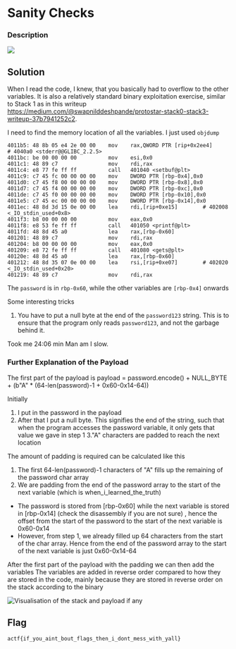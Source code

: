 # Sanity Checks

### Description

![](Description.png)

## Solution

When I read the code, I knew, that you basically had to overflow to the other variables. It is also a relatively standard binary exploitation exercise, similar to Stack 1 as in this writeup https://medium.com/@swapnilddeshpande/protostar-stack0-stack3-writeup-37b7941252c2.


I need to find the memory location of all the variables. I just used `objdump`
```
4011b5:	48 8b 05 e4 2e 00 00 	mov    rax,QWORD PTR [rip+0x2ee4]        # 4040a0 <stderr@@GLIBC_2.2.5>
4011bc:	be 00 00 00 00       	mov    esi,0x0
4011c1:	48 89 c7             	mov    rdi,rax
4011c4:	e8 77 fe ff ff       	call   401040 <setbuf@plt>
4011c9:	c7 45 fc 00 00 00 00 	mov    DWORD PTR [rbp-0x4],0x0
4011d0:	c7 45 f8 00 00 00 00 	mov    DWORD PTR [rbp-0x8],0x0
4011d7:	c7 45 f4 00 00 00 00 	mov    DWORD PTR [rbp-0xc],0x0
4011de:	c7 45 f0 00 00 00 00 	mov    DWORD PTR [rbp-0x10],0x0
4011e5:	c7 45 ec 00 00 00 00 	mov    DWORD PTR [rbp-0x14],0x0
4011ec:	48 8d 3d 15 0e 00 00 	lea    rdi,[rip+0xe15]        # 402008 <_IO_stdin_used+0x8>
4011f3:	b8 00 00 00 00       	mov    eax,0x0
4011f8:	e8 53 fe ff ff       	call   401050 <printf@plt>
4011fd:	48 8d 45 a0          	lea    rax,[rbp-0x60]
401201:	48 89 c7             	mov    rdi,rax
401204:	b8 00 00 00 00       	mov    eax,0x0
401209:	e8 72 fe ff ff       	call   401080 <gets@plt>
40120e:	48 8d 45 a0          	lea    rax,[rbp-0x60]
401212:	48 8d 35 07 0e 00 00 	lea    rsi,[rip+0xe07]        # 402020 <_IO_stdin_used+0x20>
401219:	48 89 c7             	mov    rdi,rax
```
The `password` is in `rbp-0x60`, while the other variables are `[rbp-0x4]` onwards

Some interesting tricks
1. You have to put a null byte at the end of the `password123` string. This is to ensure that the program only reads `password123`, and not the garbage behind it.

Took me 24:06 min Man am I slow.

### Further Explanation of the Payload

The first part of the payload is payload = password.encode() + NULL_BYTE + (b"A" * (64-len(password)-1 + 0x60-0x14-64)) 

Initially 
1. I put in the password in the payload
2. After that I put a null byte. This signifies the end of the string, such that when the program accesses the password variable, it only gets that value we gave in step 1
3."A" characters are padded to reach the next location

The amount of padding is required can be calculated like this
1. The first 64-len(password)-1 characters of "A" fills up the remaining of the password char array
2.  We are padding from the end of the password array to the start of the next variable (which is when_i_learned_the_truth) 
 - The password is stored from [rbp-0x60] while the next variable is stored in [rbp-0x14] (check the disassembly if you are not sure) , hence the offset from the start of the password to the start of the next variable is 0x60-0x14
- However, from step 1, we already filled up 64 characters from the start of the char array. Hence from the end of the password array to the start of the next variable is just 0x60-0x14-64

After the first part of the payload with the padding we can then add the variables
The variables are added in reverse order compared to how they are stored in the code, 
mainly because they are stored in reverse order on the stack according to the binary

![Visualisation of the stack and payload if any](StackVis.png)

## Flag
`actf{if_you_aint_bout_flags_then_i_dont_mess_with_yall}`
